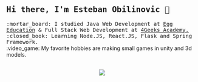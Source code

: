 <h2><samp> Hi there, I'm Esteban Obilinovic 👋 </samp></h2>

<p><samp>
  :mortar_board: I studied Java Web Development at <a href="https://eggeducacion.com/">Egg Education</a> & Full Stack Web Development at <a href="https://4geeksacademy.com/">4Geeks Academy.</a>
  <br/>
  :closed_book: Learning Node.JS, React.JS, Flask and Spring Framework.</samp>
  <br/>
  :video_game: My favorite hobbies are making small games in unity and 3d models.
 </samp></p>
<br/>

<div align="center">
<a href="https://github.com/estebanovic?tab=repositories">
    <img src=https://github-readme-stats.vercel.app/api/top-langs/?username=estebanovic&layout=compact&bg_color=10,e96443,904e95&text_color=f9f5fa&title_color=f9f5fa&hide=css" />
  </a>
</div>
